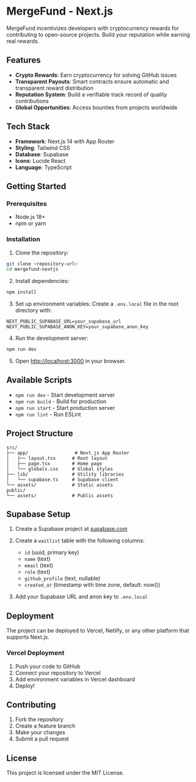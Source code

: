 # MergeFund - Next.js

MergeFund incentivizes developers with cryptocurrency rewards for contributing to open-source projects. Build your reputation while earning real rewards.

## Features

- **Crypto Rewards**: Earn cryptocurrency for solving GitHub issues
- **Transparent Payouts**: Smart contracts ensure automatic and transparent reward distribution
- **Reputation System**: Build a verifiable track record of quality contributions
- **Global Opportunities**: Access bounties from projects worldwide

## Tech Stack

- **Framework**: Next.js 14 with App Router
- **Styling**: Tailwind CSS
- **Database**: Supabase
- **Icons**: Lucide React
- **Language**: TypeScript

## Getting Started

### Prerequisites

- Node.js 18+ 
- npm or yarn

### Installation

1. Clone the repository:
```bash
git clone <repository-url>
cd mergefund-nextjs
```

2. Install dependencies:
```bash
npm install
```

3. Set up environment variables:
Create a `.env.local` file in the root directory with:
```
NEXT_PUBLIC_SUPABASE_URL=your_supabase_url
NEXT_PUBLIC_SUPABASE_ANON_KEY=your_supabase_anon_key
```

4. Run the development server:
```bash
npm run dev
```

5. Open [http://localhost:3000](http://localhost:3000) in your browser.

## Available Scripts

- `npm run dev` - Start development server
- `npm run build` - Build for production
- `npm run start` - Start production server
- `npm run lint` - Run ESLint

## Project Structure

```
src/
├── app/                 # Next.js App Router
│   ├── layout.tsx      # Root layout
│   ├── page.tsx        # Home page
│   └── globals.css     # Global styles
├── lib/                # Utility libraries
│   └── supabase.ts     # Supabase client
└── assets/             # Static assets
public/
└── assets/             # Public assets
```

## Supabase Setup

1. Create a Supabase project at [supabase.com](https://supabase.com)
2. Create a `waitlist` table with the following columns:
   - `id` (uuid, primary key)
   - `name` (text)
   - `email` (text)
   - `role` (text)
   - `github_profile` (text, nullable)
   - `created_at` (timestamp with time zone, default: now())

3. Add your Supabase URL and anon key to `.env.local`

## Deployment

The project can be deployed to Vercel, Netlify, or any other platform that supports Next.js.

### Vercel Deployment

1. Push your code to GitHub
2. Connect your repository to Vercel
3. Add environment variables in Vercel dashboard
4. Deploy!

## Contributing

1. Fork the repository
2. Create a feature branch
3. Make your changes
4. Submit a pull request

## License

This project is licensed under the MIT License.

